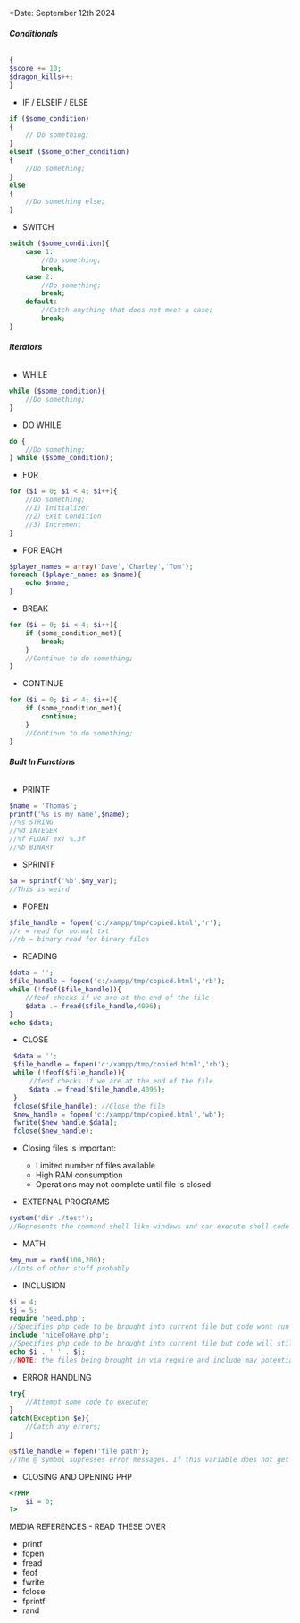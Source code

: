 *Date: September 12th 2024

###### **Conditionals**
```php
{
$score += 10;
$dragon_kills++;
}
```
- IF / ELSEIF / ELSE
```php
if ($some_condition)
{
	// Do something;
}
elseif ($some_other_condition)
{
	//Do something;
}
else
{
	//Do something else;
}
```
- SWITCH
```php
switch ($some_condition){
	case 1:
		//Do something;
		break;
	case 2:
		//Do something;
		break;
	default:
		//Catch anything that does not meet a case;
		break;
}
```

###### **Iterators**
- WHILE
```php
while ($some_condition){
	//Do something;
}
```
- DO WHILE
```php
do {
	//Do something;
} while ($some_condition);
```
- FOR
```php
for ($i = 0; $i < 4; $i++){
	//Do something;
	//1) Initializer
	//2) Exit Condition
	//3) Increment
}
```
- FOR EACH
```php
$player_names = array('Dave','Charley','Tom');
foreach ($player_names as $name){
	echo $name;
}
```
- BREAK 
```php
for ($i = 0; $i < 4; $i++){
	if (some_condition_met){
		break;
	}
	//Continue to do something;
}
```
- CONTINUE
```php
for ($i = 0; $i < 4; $i++){
	if (some_condition_met){
		continue;
	}
	//Continue to do something;
}
```

###### **Built In Functions**
- PRINTF
```php
$name = 'Thomas';
printf('%s is my name',$name);
//%s STRING
//%d INTEGER
//%f FLOAT ex) %.3f
//%b BINARY
```
- SPRINTF
```php
$a = sprintf('%b',$my_var);
//This is weird
```
- FOPEN
```php
$file_handle = fopen('c:/xampp/tmp/copied.html','r');
//r = read for normal txt
//rb = binary read for binary files
```
 - READING
 ```php
 $data = '';
 $file_handle = fopen('c:/xampp/tmp/copied.html','rb');
 while (!feof($file_handle)){
	 //feof checks if we are at the end of the file
	 $data .= fread($file_handle,4096);
 }
 echo $data;
```
- CLOSE
```php
 $data = '';
 $file_handle = fopen('c:/xampp/tmp/copied.html','rb');
 while (!feof($file_handle)){
	 //feof checks if we are at the end of the file
	 $data .= fread($file_handle,4096);
 }
 fclose($file_handle); //Close the file
 $new_handle = fopen('c:/xampp/tmp/copied.html','wb');
 fwrite($new_handle,$data);
 fclose($new_handle);
```
- Closing files is important:
	- Limited number of files available
	- High RAM consumption
	- Operations may not complete until file is closed
	
- EXTERNAL PROGRAMS
```php
system('dir ./test');
//Represents the command shell like windows and can execute shell code i guess?
```
- MATH
```php
$my_num = rand(100,200);
//Lots of other stuff probably 
```
- INCLUSION
```php
$i = 4;
$j = 5;
require 'need.php'; 
//Specifies php code to be brought into current file but code wont run if this fails
include 'niceToHave.php'; 
//Specifies php code to be brought into current file but code will still run if this fails
echo $i . ' ' . $j;
//NOTE: the files being brought in via require and include may potentially alter the variables stored inside i and j. 
```
- ERROR HANDLING
```php
try{
	//Attempt some code to execute;
}
catch(Exception $e){
	//Catch any errors;
}
```

```php
@$file_handle = fopen('file path');
//The @ symbol supresses error messages. If this variable does not get set because of an error, the @ symbol will just set this variable to null. This is bad because if this variable is used later on in the code, then it will eventually throw an error at that location in the code. 
```
- CLOSING AND OPENING PHP
```php
<?PHP
	$i = 0;
?>
```

MEDIA REFERENCES - READ THESE OVER
- printf
- fopen
- fread
- feof
- fwrite
- fclose
- fprintf
- rand